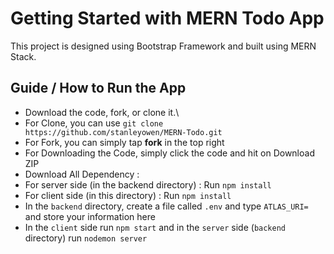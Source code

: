 # Getting Started with MERN Todo App

This project is designed using Bootstrap Framework and built using MERN Stack.

## Guide / How to Run the App
- Download the code, fork, or clone it.\
- For Clone, you can use `git clone https://github.com/stanleyowen/MERN-Todo.git`</li>
- For Fork, you can simply tap **fork** in the top right</li>
- For Downloading the Code, simply click the code and hit on Download ZIP</li>
- Download All Dependency :
- For server side (in the backend directory) : Run `npm install`</li>
- For client side (in this directory) : Run `npm install`</li>
- In the `backend` directory, create a file called `.env` and type `ATLAS_URI=` and store your information here
- In the `client` side run `npm start` and in the `server` side (`backend` directory) run `nodemon server`
